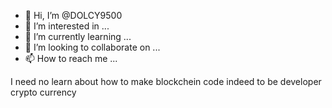 - 👋 Hi, I’m @DOLCY9500
- 👀 I’m interested in ...
- 🌱 I’m currently learning ...
- 💞️ I’m looking to collaborate on ...
- 📫 How to reach me ...

<!---
DOLCY9500/DOLCY9500 is a ✨ special ✨ repository because its `README.md` (this file) appears on your GitHub profile.
You can click the Preview link to take a look at your changes.
--->
I need no learn about  how to make blockchein code indeed to be developer  crypto currency 
